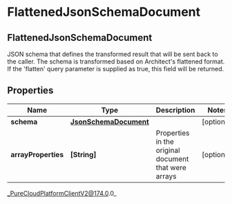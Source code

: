 # FlattenedJsonSchemaDocument

## FlattenedJsonSchemaDocument
JSON schema that defines the transformed result that will be sent back to the caller. The schema is transformed based on Architect&#39;s flattened format. If the &#39;flatten&#39; query parameter is supplied as true, this field will be returned.

## Properties

|Name | Type | Description | Notes|
|------------ | ------------- | ------------- | -------------|
| **schema** | [**JsonSchemaDocument**](JsonSchemaDocument) |  | [optional] |
| **arrayProperties** | **[String]** | Properties in the original document that were arrays | [optional] |



_PureCloudPlatformClientV2@174.0.0_
